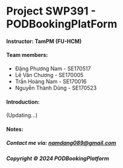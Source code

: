 # Project SWP391 - PODBookingPlatForm

#### Instructor: TamPM (FU-HCM)

#### Team members:

- Đặng Phương Nam - SE170517
- Lê Văn Chương - SE170005
- Trần Hoàng Nam - SE170016
- Nguyễn Thành Dũng - SE170523

#### Introduction:

(Updating...)

#### Notes:

##### Contact me via: namdang089@gmail.com

##### Copyright &#169; 2024 PODBookingPlatform
